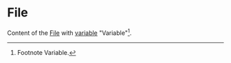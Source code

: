 <!-- markdownlint-disable -->

# File

Content of the [File](Instruction.php) with [variable][a37b6479fccea1dd-link] "Variable"[^a37b6479fccea1dd-1].

[a37b6479fccea1dd-link]: Instruction.php

[^a37b6479fccea1dd-1]: Footnote Variable.
